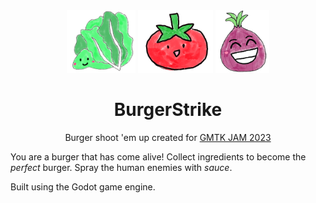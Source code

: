<div align="center">

<div align="center">
  <img height="100px" src="./sprites/burger/lettuce.png"/>
  <img height="100px" src="./sprites/burger/tomato.png"/>
  <img height="100px" src="./sprites/burger/onion.png"/>
</div>

# BurgerStrike

Burger shoot 'em up created for [GMTK JAM 2023](https://itch.io/jam/gmtk-2023)

</div>

You are a burger that has come alive! Collect ingredients to become the *perfect* burger. Spray the human enemies with *sauce*.

Built using the Godot game engine.


